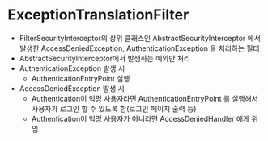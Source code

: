 # **ExceptionTranslationFilter**

-   FilterSecurityInterceptor의 상위 클래스인 AbstractSecurityInterceptor 에서 발생한 AccessDeniedException, AuthenticationException 을 처리하는 필터
-   AbstractSecurityInterceptor에서 발생하는 예외만 처리
-   AuthenticationException 발생 시
    -   AuthenticationEntryPoint 실행
-   AccessDeniedException 발생 시
    -   Authentication이 익명 사용자라면 AuthenticationEntryPoint 를 실행해서 사용자가 로그인 할 수 있도록 함(로그인 페이지 출력 등)
    -   Authentication이 익명 사용자가 아니라면 AccessDeniedHandler 에게 위임
